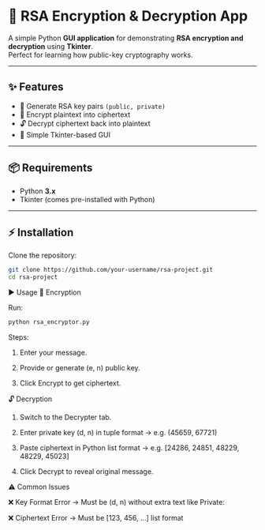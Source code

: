 # 🔐 RSA Encryption & Decryption App

A simple Python **GUI application** for demonstrating **RSA encryption and decryption** using **Tkinter**.  
Perfect for learning how public-key cryptography works.  

---

## ✨ Features
- 🔑 Generate RSA key pairs `(public, private)`  
- 🔏 Encrypt plaintext into ciphertext  
- 🔓 Decrypt ciphertext back into plaintext  
- 🎨 Simple Tkinter-based GUI  

---

## 📦 Requirements
- Python **3.x**  
- Tkinter (comes pre-installed with Python)  

---

## ⚡ Installation
Clone the repository:
```bash
git clone https://github.com/your-username/rsa-project.git
cd rsa-project
```

▶️ Usage
🔏 Encryption

Run:
```bash
python rsa_encryptor.py
```

Steps:

1) Enter your message.

2) Provide or generate (e, n) public key.

3) Click Encrypt to get ciphertext.



🔓 Decryption

1) Switch to the Decrypter tab.

2) Enter private key (d, n) in tuple format → e.g. (45659, 67721)

3) Paste ciphertext in Python list format → e.g. [24286, 24851, 48229, 48229, 45023]

4) Click Decrypt to reveal original message.


⚠️ Common Issues

❌ Key Format Error → Must be (d, n) without extra text like Private:

❌ Ciphertext Error → Must be [123, 456, ...] list format
